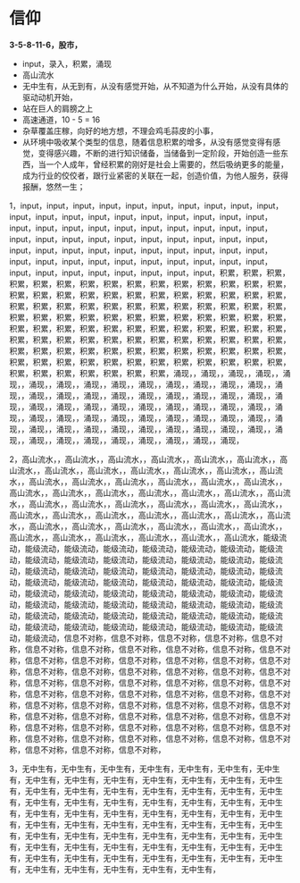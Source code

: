 # 信仰

**3-5-8-11-6，股市，**

* input，录入，积累，涌现
* 高山流水
* 无中生有，从无到有，从没有感觉开始，从不知道为什么开始，从没有具体的驱动动机开始，
* 站在巨人的肩膀之上
* 高速通道，10 - 5 = 16
* 杂草覆盖庄稼，向好的地方想，不理会鸡毛蒜皮的小事，
* 从环境中吸收某个类型的信息，随着信息积累的增多，从没有感觉变得有感觉，变得感兴趣，不断的进行知识储备，当储备到一定阶段，开始创造一些东西，当一个人成年，曾经积累的刚好是社会上需要的，然后吸纳更多的能量，成为行业的佼佼者，跟行业紧密的关联在一起，创造价值，为他人服务，获得报酬，悠然一生；

1，input，input，input，input，input，input，input，input，input，input，input，input，input，input，input，input，input，input，input，input，input，input，input，input，input，input，input，input，input，input，input，input，input，input，input，input，input，input，input，input，input，input，input，input，input，input，input，input，input，input，input，input，input，input，input，input，input，input，input，input，input，input，input，input，input，input，input，input，积累，积累，积累，积累，积累，积累，积累，积累，积累，积累，积累，积累，积累，积累，积累，积累，积累，积累，积累，积累，积累，积累，积累，积累，积累，积累，积累，积累，积累，积累，积累，积累，积累，积累，积累，积累，积累，积累，积累，积累，积累，积累，积累，积累，积累，积累，积累，积累，积累，积累，积累，积累，积累，积累，积累，积累，积累，积累，积累，积累，积累，积累，积累，积累，积累，积累，积累，积累，积累，积累，积累，积累，积累，积累，积累，积累，积累，积累，积累，积累，积累，积累，积累，积累，积累，积累，积累，积累，积累，积累，积累，积累，积累，积累，积累，积累，积累，积累，积累，积累，积累，积累，积累，积累，积累，积累，涌现，，涌现，，涌现，，涌现，，涌现，，涌现，，涌现，，涌现，，涌现，，涌现，，涌现，，涌现，，涌现，，涌现，，涌现，，涌现，，涌现，，涌现，，涌现，，涌现，，涌现，，涌现，，涌现，，涌现，，涌现，，涌现，，涌现，，涌现，，涌现，，涌现，，涌现，，涌现，，涌现，，涌现，，涌现，，涌现，，涌现，，涌现，，涌现，，涌现，，涌现，，涌现，，涌现，，涌现，，涌现，，涌现，，涌现，，涌现，，涌现，，涌现，，涌现，，涌现，，涌现，，涌现，，涌现，，涌现，，涌现，，涌现，，涌现，，涌现，，涌现，，涌现，，涌现，

2，高山流水，，高山流水，，高山流水，，高山流水，，高山流水，，高山流水，，高山流水，，高山流水，，高山流水，，高山流水，，高山流水，，高山流水，，高山流水，，高山流水，，高山流水，，高山流水，，高山流水，，高山流水，，高山流水，，高山流水，，高山流水，，高山流水，，高山流水，，高山流水，，高山流水，，高山流水，，高山流水，，高山流水，，高山流水，，高山流水，，高山流水，，高山流水，，高山流水，，高山流水，，高山流水，，高山流水，，高山流水，，高山流水，，高山流水，，高山流水，，高山流水，，高山流水，，高山流水，，高山流水，，高山流水，，高山流水，，高山流水，，高山流水，，高山流水，，高山流水，，高山流水，能级流动，能级流动，能级流动，能级流动，能级流动，能级流动，能级流动，能级流动，能级流动，能级流动，能级流动，能级流动，能级流动，能级流动，能级流动，能级流动，能级流动，能级流动，能级流动，能级流动，能级流动，能级流动，能级流动，能级流动，能级流动，能级流动，能级流动，能级流动，能级流动，能级流动，能级流动，能级流动，能级流动，能级流动，能级流动，能级流动，能级流动，能级流动，能级流动，能级流动，能级流动，能级流动，能级流动，能级流动，能级流动，能级流动，能级流动，能级流动，能级流动，能级流动，能级流动，能级流动，能级流动，能级流动，能级流动，能级流动，能级流动，能级流动，信息不对称，信息不对称，信息不对称，信息不对称，信息不对称，信息不对称，信息不对称，信息不对称，信息不对称，信息不对称，信息不对称，信息不对称，信息不对称，信息不对称，信息不对称，信息不对称，信息不对称，信息不对称，信息不对称，信息不对称，信息不对称，信息不对称，信息不对称，信息不对称，信息不对称，信息不对称，信息不对称，信息不对称，信息不对称，信息不对称，信息不对称，信息不对称，信息不对称，信息不对称，信息不对称，信息不对称，信息不对称，信息不对称，信息不对称，信息不对称，信息不对称，信息不对称，信息不对称，信息不对称，信息不对称，信息不对称，信息不对称，信息不对称，信息不对称，信息不对称，信息不对称，信息不对称，信息不对称，信息不对称，信息不对称，信息不对称，信息不对称，信息不对称，信息不对称，信息不对称，信息不对称，信息不对称，

3，无中生有，无中生有，无中生有，无中生有，无中生有，无中生有，无中生有，无中生有，无中生有，无中生有，无中生有，无中生有，无中生有，无中生有，无中生有，无中生有，无中生有，无中生有，无中生有，无中生有，无中生有，无中生有，无中生有，无中生有，无中生有，无中生有，无中生有，无中生有，无中生有，无中生有，无中生有，无中生有，无中生有，无中生有，无中生有，无中生有，无中生有，无中生有，无中生有，无中生有，无中生有，无中生有，无中生有，无中生有，无中生有，无中生有，无中生有，无中生有，无中生有，无中生有，无中生有，无中生有，无中生有，无中生有，无中生有，无中生有，无中生有，无中生有，无中生有，无中生有，无中生有，无中生有，无中生有，无中生有，无中生有，无中生有，无中生有，无中生有，

